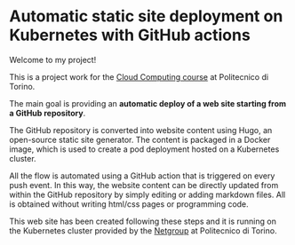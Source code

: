 # Automatic static site deployment on Kubernetes with GitHub actions

Welcome to my project!

This is a project work for the [Cloud Computing course](https://didattica.polito.it/pls/portal30/gap.pkg_guide.viewGap?p_cod_ins=01TYDSM) at Politecnico di Torino.

The main goal is providing an **automatic deploy of a web site starting from a GitHub repository**.

The GitHub repository is converted into website content using Hugo, an open-source static site generator. The content is packaged in a Docker image, which is used to create a pod deployment hosted on a Kubernetes cluster.

All the flow is automated using a GitHub action that is triggered on every push event.
In this way, the website content can be directly updated from within the GitHub repository by simply editing or adding markdown files. All is obtained without writing html/css pages or programming code.

This web site has been created following these steps and it is running on the Kubernetes cluster provided by the [Netgroup](http://netgroup.polito.it) at Politecnico di Torino.
